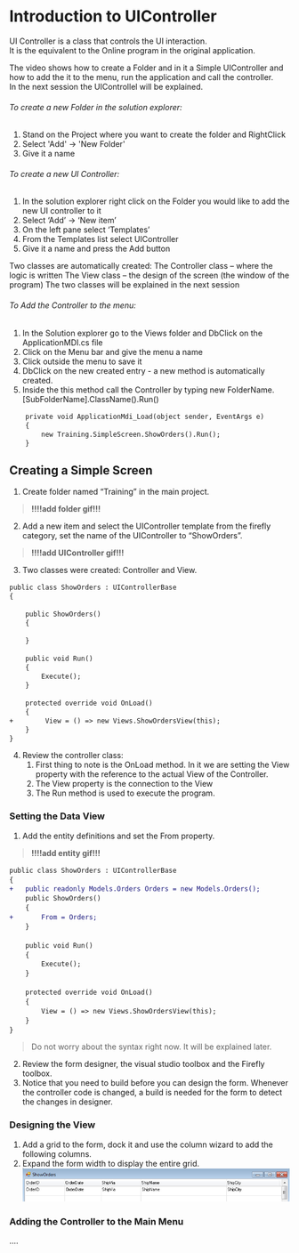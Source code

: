 ﻿# Introduction to UIController
UI Controller is a class that controls the UI interaction.  
It is the equivalent to the Online program in the original application.

The video shows how to create a Folder and in it a Simple UIController and how to add the it to the menu, run the application and call the controller.  
In the next session the UIControllel will be explained.  

######  To create a new Folder in the solution explorer:
1. Stand on the Project where you want to create the folder and RightClick
2. Select 'Add' -> 'New Folder'
3. Give it a name
  

###### To create a new UI Controller:
1. In the solution explorer right click on the Folder you would like to add the new UI controller to it
2. Select ‘Add’ -> ‘New item’
3. On the left pane select ‘Templates’
4. From the Templates list select UIController
5. Give it a name and press the Add button



Two classes are automatically created:
The Controller class – where the logic is written
The View class – the design of the screen (the window of the program)
The two classes will be explained in the next session


###### To Add the Controller to the menu:
1. In the Solution explorer go to the Views folder and DbClick on the ApplicationMDI.cs file
2. Click on the Menu bar and give the menu a name
3. Click outside the menu to save it
4. DbClick on the new created entry - a new method is automatically created.
5. Inside the  this method call the Controller by typing 
   new FolderName.[SubFolderName].ClassName().Run()
````
    private void ApplicationMdi_Load(object sender, EventArgs e)
    {
        new Training.SimpleScreen.ShowOrders().Run();
    }
````


## Creating a Simple Screen
1.	Create folder named “Training” in the main project.
>**!!!!add folder gif!!!**

2.	Add a new item and select the UIController template from the firefly category, set the name of the UIController to “ShowOrders”.
>**!!!!add UIController gif!!!**


3.	Two classes were created: Controller and View.
````
public class ShowOrders : UIControllerBase
{

    public ShowOrders()
    {

    }

    public void Run()
    {
        Execute();
    }

    protected override void OnLoad()
    {
+        View = () => new Views.ShowOrdersView(this);
    }
}

````

4.	Review the controller class:
    1. First thing to note is the OnLoad method. In it we are setting the View property with the reference to the actual View of the Controller.
    2. The View property is the connection to the View
    2. The Run method is used to execute the program.


### Setting the Data View
   1. Add the entity definitions and set the From property. 
>**!!!!add entity gif!!!**

```diff
public class ShowOrders : UIControllerBase
{
+   public readonly Models.Orders Orders = new Models.Orders();
    public ShowOrders()
    {
+       From = Orders;
    }

    public void Run()
    {
        Execute();
    }

    protected override void OnLoad()
    {
        View = () => new Views.ShowOrdersView(this);
    }
}
```

>Do not worry about the syntax right now. It will be explained later.


  2.	Review the form designer, the visual studio toolbox and the Firefly toolbox. 
  3.	Notice that you need to build before you can design the form. Whenever the controller code is changed, a build is needed for the form to detect the changes in designer.

### Designing the View
1.	Add a grid to the form, dock it and use the column wizard to add the following columns.
2.	Expand the form width to display the entire grid.
![Designing The Screen](Designing-the-screen.png)

### Adding the Controller to the Main Menu
....